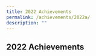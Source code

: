 ```yaml
---
title: 2022 Achievements
permalink: /achievements/2022a/
description: ""
---
```

## 2022 Achievements


